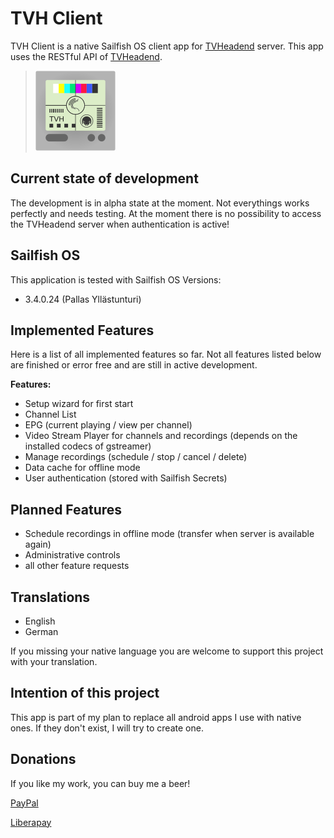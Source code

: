 # TVH Client
TVH Client is a native Sailfish OS client app for [TVHeadend](https://tvheadend.org/) server. This app uses the RESTful API of [TVHeadend](https://tvheadend.org/).

>![](icons/128x128/harbour-tvhclient.png)

## Current state of development
The development is in alpha state at the moment. Not everythings works perfectly and needs testing.
At the moment there is no possibility to access the TVHeadend server when authentication is active!

## Sailfish OS
This application is tested with Sailfish OS Versions:

- 3.4.0.24 (Pallas Yllästunturi)

## Implemented Features
Here is a list of all implemented features so far. Not all features listed below are finished or error free and are still in active development.

**Features:**

- Setup wizard for first start
- Channel List
- EPG (current playing / view per channel)
- Video Stream Player for channels and recordings (depends on the installed codecs of gstreamer)
- Manage recordings (schedule / stop / cancel / delete)
- Data cache for offline mode
- User authentication (stored with Sailfish Secrets)


## Planned Features
- Schedule recordings in offline mode (transfer when server is available again)
- Administrative controls
- all other feature requests

## Translations

- English
- German  
  
If you missing your native language you are welcome to support this project with your translation.

## Intention of this project

This app is part of my plan to replace all android apps I use with native ones. If they don't exist, I will try to create one.


## Donations

If you like my work, you can buy me a beer! 

[PayPal](https://www.paypal.com/paypalme/nubecula/1)

[Liberapay](https://liberapay.com/black-sheep-dev/donate)
